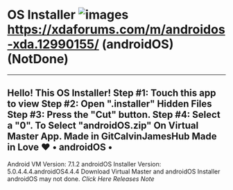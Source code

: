 # OS Installer ![images](https://github.com/user-attachments/assets/ed761295-794a-4b6e-b011-cbee724dbb7f) https://xdaforums.com/m/androidos-xda.12990155/ (androidOS)(NotDone)
----------------------------
Hello! This OS Installer!
Step #1: Touch this app to view
Step #2: Open ".installer" Hidden Files Step #3: Press the "Cut" button.
Step #4: Select a "0".
To Select "androidOS.zip" On Virtual Master App.
Made in GitCalvinJamesHub
Made in Love ❤️
• androidOS •
---------------------------------
Android VM Version: 7.1.2
androidOS Installer Version: 5.0.4.4.4.androidOS4.4.4
Download Virtual Master and androidOS Installer androidOS may not done.
*Click Here Releases Note*
